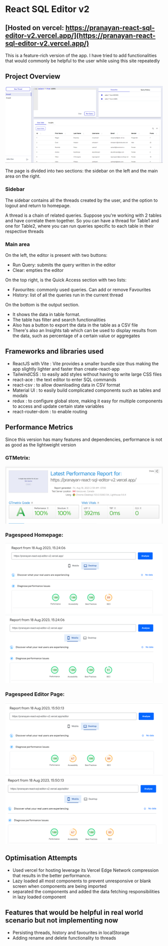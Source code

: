 # React SQL Editor v2
## [Hosted on vercel: https://pranayan-react-sql-editor-v2.vercel.app/](https://pranayan-react-sql-editor-v2.vercel.app/)

This is a feature-rich version of the app. I have tried to add functionalities that would commonly be helpful to the user while using this site repeatedly

## Project Overview

![How it looks](./screenshots/appearance.png)

The page is divided into two sections: the sidebar on the left and the main area on the right.

### Sidebar
The sidebar contains all the threads created by the user, and the option to logout and return to homepage.

A thread is a chain of related queries. Suppose you're working with 2 tables and have correlate them together. So you can have a thread for Table1 and one for Table2, where you can run queries specific to each table in their respective threads

### Main area

On the left, the editor is present with two buttons:

- Run Query: submits the query written in the editor
- Clear: empties the editor

On the top right, is the Quick Access section with two lists:
- Favourites: commonly used queries. Can add or remove Favourites
- History: list of all the queries run in the current thread

On the bottom is the output section.
- It shows the data in table format.
- The table has filter and search functionalities
- Also has a button to export the data in the table as a CSV file
- There's also an Insights tab which can be used to display results from the data, such as percentage of a certain value or aggregates

## Frameworks and libraries used
- ReactJS with Vite : Vite provides a smaller bundle size thus making the app slightly lighter and faster than create-react-app
- TailwindCSS : to easily add styles without having to write large CSS files
- react-ace : the text editor to enter SQL commands
- react-csv : to allow downloading data in CSV format
- Material UI : to easily build complicated components such as tables and modals
- redux : to configure global store, making it easy for multiple components to access and update certain state variables
- react-router-dom : to enable routing

## Performance Metrics

Since this version has many features and dependencies, performance is not as good as the lightweight version

### GTMetrix:

![gtmetrix report](./screenshots/gtmetrix.png)

### Pagespeed Homepage:

![pagespeed laptop report](./screenshots/home-desktop.png)
![pagespeed laptop report](./screenshots/home-mobile.png)

### Pagespeed Editor Page:

![pagespeed laptop report](./screenshots/editor-desktop.png)
![pagespeed laptop report](./screenshots/editor-mobile.png)


## Optimisation Attempts

- Used vercel for hosting leverage its Vercel Edge Network compression that results in the better performance.
- Lazy loaded all most components to prevent unresponsive or blank screen when components are being imported
- separated the components and added the data fetching responsibilities in lazy loaded component

## Features that would be helpful in real world scenario but not implementing now

- Persisting threads, history and favourites in localStorage
- Adding rename and delete functionality to threads